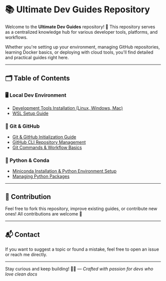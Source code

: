 # 📚 Ultimate Dev Guides Repository

Welcome to the **Ultimate Dev Guides** repository! 🚀
This repository serves as a centralized knowledge hub for various developer tools, platforms, and workflows.

Whether you're setting up your environment, managing GitHub repositories, learning Docker basics, or deploying with cloud tools, you'll find detailed and practical guides right here.

---

## 🗂️ Table of Contents

### 🖥️ Local Dev Environment

- [Development Tools Installation (Linux, Windows, Mac)](./env_setup.md)
- [WSL Setup Guide](./wsl_setup.md)

### 🔧 Git & GitHub

- [Git &amp; GitHub Initialization Guide](./Git_Github/github_git_init.md)
- [GitHub CLI Repository Management](./Git_GitHub/github_cli_repo_init.md)
- [Git Commands &amp; Workflow Basics](./Git_GitHub/github_cli_repo_managment.md)

### 🐍 Python & Conda

- [Miniconda Installation &amp; Python Environment Setup](./python_conda_setup.md)
- [Managing Python Packages](./python_packages.md)

---

## 🧩 Contribution

Feel free to fork this repository, improve existing guides, or contribute new ones! All contributions are welcome 🤝

---

## 📬 Contact

If you want to suggest a topic or found a mistake, feel free to open an issue or reach me directly.

---

Stay curious and keep building! 🧠💡
— _Crafted with passion for devs who love clean docs_
